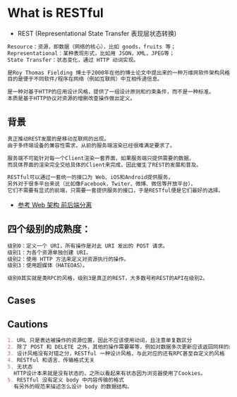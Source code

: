 # What is RESTful
* REST (Representational State Transfer 表现层状态转换)
```md
Resource：资源，即数据（网络的核心），比如 goods，fruits 等；
Representational：某种表现形式，比如用 JSON，XML，JPEG等；
State Transfer：状态变化，通过 HTTP 动词实现。
```
```md
是Roy Thomas Fielding 博士于2000年在他的博士论文中提出来的一种万维网软件架构风格，
目的是便于不同软件/程序在网络（例如互联网）中互相传递信息。
```
```md
是一种对基于HTTP的应用设计风格，提供了一组设计原则和约束条件，而不是一种标准。
本质是基于HTTP协议对资源的增删改查操作做出定义。
```
## 背景
```md
真正推动REST发展的是移动互联网的出现。
由于多终端设备的兼容性需求，从前的服务端渲染已经很难满足要求了。

服务端不可能针对每一个Client渲染一套界面，如果服务端只提供需要的数据，
而具体界面的渲染完全交给具体的Client来完成，因此催生了REST的发展和普及。

RESTful可以通过一套统一的接口为 Web、iOS和Android提供服务，
另外对于很多平台来说（比如像Facebook，Twiter、微博、微信等开放平台），
它们不需要有显式的前端，只需要一套提供服务的接口，于是RESTful便是它们最好的选择。
```
* [参考 Web 架构 前后端分离](https://github.com/SunnnyChan/sc.study-notes/blob/master/computer-science/web/web-arch/WhatIs/README.md)

## 四个级别的成熟度：
```md
级别0：定义一个 URI，所有操作是对此 URI 发出的 POST 请求。
级别1：为各个资源单独创建 URI。
级别2：使用 HTTP 方法来定义对资源执行的操作。
级别3：使用超媒体（HATEOAS）。
```
```md
级别0其实就是类RPC的风格，级别3是真正的REST，大多数号称REST的API在级别2。
```

## Cases


## Cautions
```md
1. URL 只是表达被操作的资源位置，因此不应该使用动词，且注意单复数区分
2. 除了 POST 和 DELETE 之外，其他的操作需要幂等，例如对数据多次更新应该返回同样的内容
3. 设计风格没有对错之分，RESTful 一种设计风格，与此对应的还有RPC甚至自定义的风格
4. RESTful 和语言、传输格式无关
5. 无状态
  HTTP设计本来就是没有状态的，之所以看起来有状态因为浏览器使用了Cookies。
5. RESTful 没有定义 body 中内容传输的格式
  有另外的规范来描述怎么设计 body 的数据结构。
```

